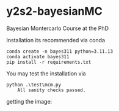# y2s2-bayesianMC
Bayesian Montercarlo Course at the PhD

Installation its recommended via conda
```
conda create -n bayes311 python=3.11.13
conda activate bayes311
pip install -r requirements.txt
```

You may test the installation via
```
python .\test\mcm.py
    All sanity checks passed.
```
getting the image:


